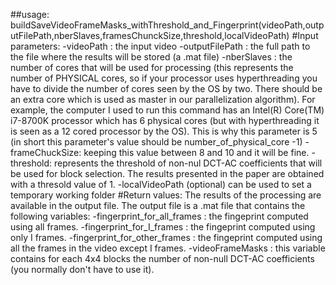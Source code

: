 ##usage:
buildSaveVideoFrameMasks_withThreshold_and_Fingerprint(videoPath,outputFilePath,nberSlaves,framesChunckSize,threshold,localVideoPath)
#Input parameters:
-videoPath : the input video
-outputFilePath : the full path to the file where the results will be stored (a .mat file)
-nberSlaves : the number of cores that will be used for processing (this represents the number of PHYSICAL cores, so if your processor uses hyperthreading you have to divide the number of cores seen by the OS by two. There should be an extra core which is used as master in our parallelization algorithm). For example, the computer I used to run this command has an Intel(R) Core(TM) i7-8700K  processor which has 6 physical cores (but with hyperthreading it is seen as a 12 cored processor by the OS). This is why this parameter is 5 (in short this parameter's value should be number_of_physical_core -1)
-frameChuckSize: keeping this value between 8 and 10 and it will be fine.
-threshold: represents the threshold of non-nul DCT-AC coefficients that will be used for block selection. The results presented in the paper are obtained with a thresold value of 1.
-localVideoPath (optional) can be used to set a temporary working folder
#Return values:
The results of the processing are available in the output file. The output file is a .mat file that contains the following variables: 
-fingerprint_for_all_frames : the fingeprint computed using all frames.
-fingerprint_for_I_frames : the fingeprint computed using only I frames.
-fingerprint_for_other_frames : the fingeprint computed using all the frames in the video except I frames.
-videoFrameMasks : this variable contains for each 4x4 blocks the number of non-null DCT-AC coefficients (you normally don't have to use it).

